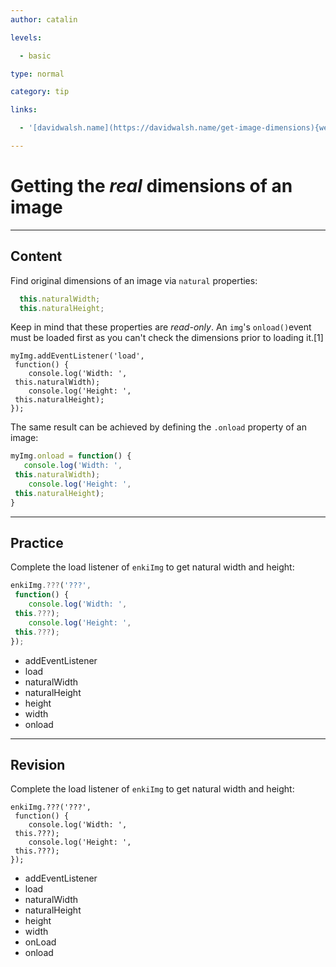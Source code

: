 ```yaml
---
author: catalin

levels:

  - basic

type: normal

category: tip

links:

  - '[davidwalsh.name](https://davidwalsh.name/get-image-dimensions){website}'

---
```

# Getting the *real* dimensions of an image

---
## Content

Find original dimensions of an image via `natural` properties:
```javascript
  this.naturalWidth;
  this.naturalHeight;
``` 
Keep in mind that these properties are *read-only*.
An `img`'s `onload()`event must be loaded first as you can't check the dimensions prior to loading it.[1]

```javasscript
myImg.addEventListener('load',
 function() {
	console.log('Width: ',
 this.naturalWidth);
	console.log('Height: ',
 this.naturalHeight);
});

```
The same result can be achieved by defining the `.onload` property of an image:
```javascript
myImg.onload = function() {
   console.log('Width: ',
 this.naturalWidth);
	console.log('Height: ',
 this.naturalHeight);
}
```

---
## Practice

Complete the load listener of `enkiImg` to get natural width and height:
```javascript
enkiImg.???('???',
 function() {
	console.log('Width: ',
 this.???);
	console.log('Height: ',
 this.???);
});

```

* addEventListener
* load
* naturalWidth
* naturalHeight
* height
* width
* onload

---
## Revision

Complete the load listener of `enkiImg` to get natural width and height:
```javasscript
enkiImg.???('???',
 function() {
	console.log('Width: ',
 this.???);
	console.log('Height: ',
 this.???);
});

```

* addEventListener
* load
* naturalWidth
* naturalHeight
* height
* width
* onLoad
* onload